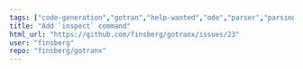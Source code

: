 ```yaml
---
tags: ["code-generation","gotran","help-wanted","ode","parser","parsing"]
title: "Add `inspect` command"
html_url: "https://github.com/finsberg/gotranx/issues/23"
user: "finsberg"
repo: "finsberg/gotranx"
---
```


